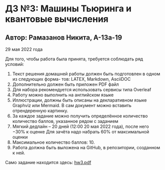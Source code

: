 # ДЗ №3: Машины Тьюринга и квантовые вычисления
## Автор: Рамазанов Никита, А-13а-19
29 мая 2022 года

Для того, чтобы работа была принята, требуется соблюдать ряд условий:

1. Текст решения домашней работы должен быть подготовлен в одном из следующих форма- тов: LATEX, Markdown, AsciiDOC
2. Дополнительно должен быть приложен PDF файл
3. Для набора рекомендуется использовать сервисы типа Overleaf
4. Работу можно выполнить на английском языке
5. Иллюстрации, должны быть описаны на декларативном языке Graphviz или Mermaid. В сам документ можно вставить отрендеренную картинку.
6. За каждое задание можно получить определённое количество количество баллов, указанное рядом с заданием
7. Мягкий дедлайн – 20 дней (12:00 20 мая 2022 года), после него −30% к оценке Для зачёта надо набрать 60% от максимальной оценки
8. Максимальное количество баллов: 10.
9. Работа должна быть выложена на GitHub, в репозитории, созданном к ней.

Само задание находится здесь: [hw3.pdf](hw3.pdf)
